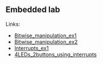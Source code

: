 ## Embedded lab

Links:
- [Bitwise_manipulation_ex1](./Homework1/Homework1/main.c)
- [Bitwise_manipulation_ex2](./Homework2/Homework2/main.c)
- [Interrupts_ex1](./Interrupts/Interrupts)
- [4LEDs_2buttons_using_interrupts](./Interrupts2/Interrupts2/main.c)
